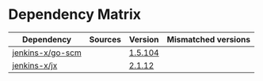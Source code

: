 # Dependency Matrix

Dependency | Sources | Version | Mismatched versions
---------- | ------- | ------- | -------------------
[jenkins-x/go-scm](https://github.com/jenkins-x/go-scm) |  | [1.5.104]() | 
[jenkins-x/jx](https://github.com/jenkins-x/jx) |  | [2.1.12](https://github.com/jenkins-x/jx/releases/tag/v2.1.12) | 

